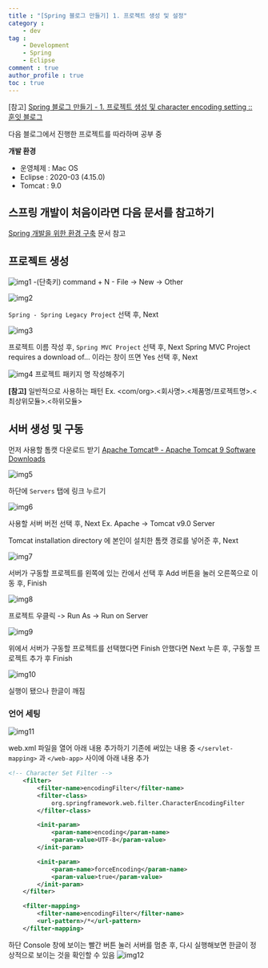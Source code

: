 ```yaml
---
title : "[Spring 블로그 만들기] 1. 프로젝트 생성 및 설정"
category :
    - dev
tag :
    - Development
    - Spring
    - Eclipse
comment : true
author_profile : true
toc : true
---
```


[참고] [Spring 블로그 만들기 - 1. 프로젝트 생성 및 character encoding setting :: 훈잇 블로그](https://freehoon.tistory.com/97)

다음 블로그에서 진행한 프로젝트를 따라하며 공부 중

**개발 환경**
- 운영체제 : Mac OS
- Eclipse : 2020-03 (4.15.0)
- Tomcat : 9.0

## 스프링 개발이 처음이라면 다음 문서를 참고하기
[Spring 개발을 위한 환경 구축](https://devilzcough.github.io/dev/Spring-Environment-_eclipse/) 문서 참고

## 프로젝트 생성
![img1](https://raw.githubusercontent.com/devilzCough/devilzCough.github.io/master/_posts/img/blog1/img1.png)
	-(단축키) command + N
	- File -> New -> Other

![img2](https://raw.githubusercontent.com/devilzCough/devilzCough.github.io/master/_posts/img/blog1/img2.png)

`Spring - Spring Legacy Project` 선택 후, Next

![img3](https://raw.githubusercontent.com/devilzCough/devilzCough.github.io/master/_posts/img/blog1/img3.png)

프로젝트 이름 작성 후, `Spring MVC Project` 선택 후, Next
Spring MVC Project requires a download of… 이라는 창이 뜨면 Yes 선택 후, Next

![img4](https://raw.githubusercontent.com/devilzCough/devilzCough.github.io/master/_posts/img/blog1/img4.png)
프로젝트 패키지 명 작성해주기

**[참고]**
일반적으로 사용하는 패턴
Ex. <com/org>.<회사명>.<제품명/프로젝트명>.<최상위모듈>.<하위모듈>

## 서버 생성 및 구동
먼저 사용할 톰캣 다운로드 받기
[Apache Tomcat® - Apache Tomcat 9 Software Downloads](https://tomcat.apache.org/download-90.cgi)

![img5](https://raw.githubusercontent.com/devilzCough/devilzCough.github.io/master/_posts/img/blog1/img5.png)

하단에 `Servers` 탭에 링크 누르기

![img6](https://raw.githubusercontent.com/devilzCough/devilzCough.github.io/master/_posts/img/blog1/img6.png)

사용할 서버 버전 선택 후, Next
Ex. Apache -> Tomcat v9.0 Server

Tomcat installation directory 에 본인이 설치한 톰캣 경로를 넣어준 후, Next

![img7](https://raw.githubusercontent.com/devilzCough/devilzCough.github.io/master/_posts/img/blog1/img7.png)

서버가 구동할 프로젝트를 왼쪽에 있는 칸에서 선택 후 Add 버튼을 눌러 오른쪽으로 이동 후, Finish

![img8](https://raw.githubusercontent.com/devilzCough/devilzCough.github.io/master/_posts/img/blog1/img8.png)

프로젝트 우클릭 -> Run As -> Run on Server

![img9](https://raw.githubusercontent.com/devilzCough/devilzCough.github.io/master/_posts/img/blog1/img9.png)

위에서 서버가 구동할 프로젝트를 선택했다면 Finish
안했다면 Next 누른 후, 구동할 프로젝트 추가 후 Finish

![img10](https://raw.githubusercontent.com/devilzCough/devilzCough.github.io/master/_posts/img/blog1/img10.png)

실행이 됐으나 한글이 깨짐

### 언어 세팅
![img11](https://raw.githubusercontent.com/devilzCough/devilzCough.github.io/master/_posts/img/blog1/img11.png)

web.xml 파일을 열어 아래 내용 추가하기
기존에 써있는 내용 중  `</servlet-mapping>` 과 `</web-app>`  사이에 아래 내용 추가
```xml
<!-- Character Set Filter -->
	<filter>
		<filter-name>encodingFilter</filter-name>
		<filter-class>
			org.springframework.web.filter.CharacterEncodingFilter
		</filter-class>

		<init-param>
			<param-name>encoding</param-name>
			<param-value>UTF-8</param-value>
		</init-param>

		<init-param>
			<param-name>forceEncoding</param-name>
			<param-value>true</param-value>
		</init-param>
	</filter>

	<filter-mapping>
		<filter-name>encodingFilter</filter-name>
		<url-pattern>/*</url-pattern>
	</filter-mapping>
```

하단 Console 창에 보이는 빨간 버튼 눌러 서버를 멈춘 후, 다시 실행해보면 한글이 정상적으로 보이는 것을 확인할 수 있음
![img12](https://raw.githubusercontent.com/devilzCough/devilzCough.github.io/master/_posts/img/blog1/img12.png)
